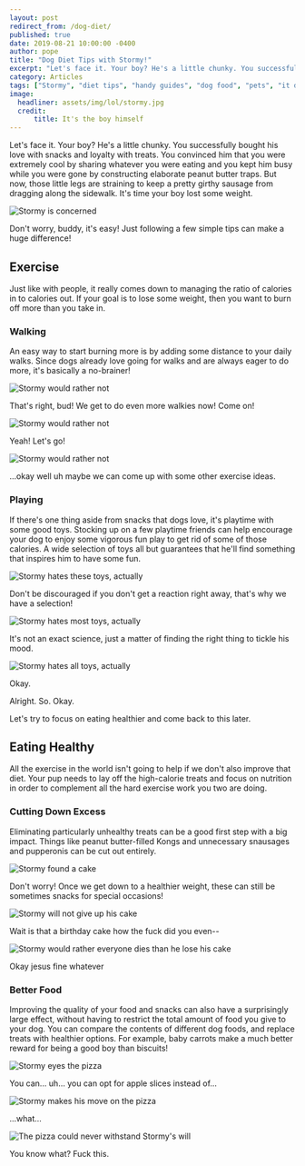 ```yaml
---
layout: post
redirect_from: /dog-diet/
published: true
date: 2019-08-21 10:00:00 -0400
author: pope
title: "Dog Diet Tips with Stormy!"
excerpt: "Let's face it. Your boy? He's a little chunky. You successfully bought his love with snacks and loyalty with treats. But now, those little legs are straining to keep a pretty girthy sausage from dragging along the sidewalk. It's time your boy lost some weight."
category: Articles
tags: ["Stormy", "diet tips", "handy guides", "dog food", "pets", "it didn't go great", "Delicious", "unconventional snacks", "gonna have nightmares about that last one"]
image:
  headliner: assets/img/lol/stormy.jpg
  credit: 
      title: It's the boy himself
---
```


Let's face it. Your boy? He's a little chunky. You successfully bought his love with snacks and loyalty with treats. You convinced him that you were extremely cool by sharing whatever you were eating and you kept him busy while you were gone by constructing elaborate peanut butter traps. But now, those little legs are straining to keep a pretty girthy sausage from dragging along the sidewalk. It's time your boy lost some weight.

![Stormy is concerned][concerned]

Don't worry, buddy, it's easy! Just following a few simple tips can make a huge difference! 

## Exercise

Just like with people, it really comes down to managing the ratio of calories in to calories out. If your goal is to lose some weight, then you want to burn off more than you take in. 

### Walking

An easy way to start burning more is by adding some distance to your daily walks. Since dogs already love going for walks and are always eager to do more, it's basically a no-brainer!

![Stormy would rather not][drag]

That's right, bud! We get to do even more walkies now! Come on!

![Stormy would rather not][drag]

Yeah! Let's go!

![Stormy would rather not][drag]

...okay well uh maybe we can come up with some other exercise ideas.

### Playing

If there's one thing aside from snacks that dogs love, it's playtime with some good toys. Stocking up on a few playtime friends can help encourage your dog to enjoy some vigorous fun play to get rid of some of those calories. A wide selection of toys all but guarantees that he'll find something that inspires him to have some fun. 

![Stormy hates these toys, actually][toys1]

Don't be discouraged if you don't get a reaction right away, that's why we have a selection!

![Stormy hates most toys, actually][toys2]

It's not an exact science, just a matter of finding the right thing to tickle his mood.

![Stormy hates all toys, actually][toys3]

Okay.

Alright. So. Okay. 

Let's try to focus on eating healthier and come back to this later.

## Eating Healthy

All the exercise in the world isn't going to help if we don't also improve that diet. Your pup needs to lay off the high-calorie treats and focus on nutrition in order to complement all the hard exercise work you two are doing.

### Cutting Down Excess

Eliminating particularly unhealthy treats can be a good first step with a big impact. Things like peanut butter-filled Kongs and unnecessary snausages and pupperonis can be cut out entirely. 

![Stormy found a cake][cake1]

Don't worry! Once we get down to a healthier weight, these can still be sometimes snacks for special occasions!

![Stormy will not give up his cake][cake2]

Wait is that a birthday cake how the fuck did you even--

![Stormy would rather everyone dies than he lose his cake][cake3]

Okay jesus fine whatever 

### Better Food

Improving the quality of your food and snacks can also have a surprisingly large effect, without having to restrict the total amount of food you give to your dog. You can compare the contents of different dog foods, and replace treats with healthier options. For example, baby carrots make a much better reward for being a good boy than biscuits!

![Stormy eyes the pizza][pizza1]

You can… uh… you can opt for apple slices instead of…

![Stormy makes his move on the pizza][pizza2]

...what… 

![The pizza could never withstand Stormy's will][pizza3]

You know what? Fuck this.

[concerned]: /assets/img/lol/stormys/concernedstormy1.jpg "Stormy is skeptical of your claims"
[drag]: /assets/img/lol/stormys/dragstorm1.jpg "Stormy would really rather not"
[toys1]: /assets/img/lol/stormys/stormytoys1.jpg "Stormy hates these toys, actually"
[toys2]: /assets/img/lol/stormys/stormytoys2.jpg "Stormy hates most toys, actually"
[toys3]: /assets/img/lol/stormys/stormytoys3.jpg "Stormy hates all toys, actually"
[cake1]: /assets/img/lol/stormys/stormycake1.jpg "Stormy found a cake"
[cake2]: /assets/img/lol/stormys/stormycake2.jpg "Stormy is not interested in giving up his cake"
[cake3]: /assets/img/lol/stormys/stormycake3.jpg "Stormy would see the whole world burned to ashes before giving up his cake"
[pizza1]: /assets/img/lol/stormys/stormypizza1.jpg "The hunter has spotted his prey"
[pizza2]: /assets/img/lol/stormys/stormypizza2.jpg "He makes his move"
[pizza3]: /assets/img/lol/stormys/stormypizza3.jpg "There will be no escape from him"